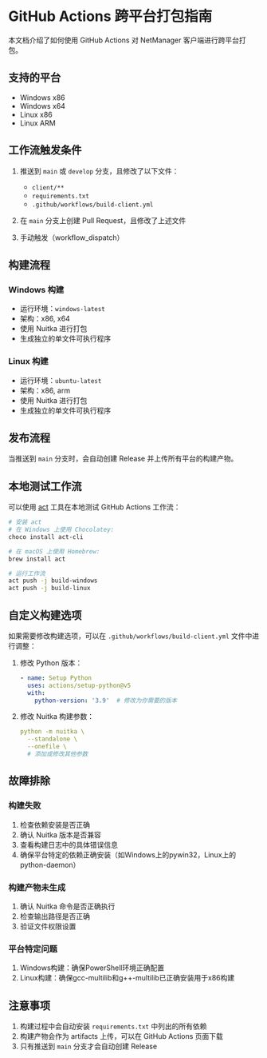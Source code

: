 # GitHub Actions 跨平台打包指南

本文档介绍了如何使用 GitHub Actions 对 NetManager 客户端进行跨平台打包。

## 支持的平台

- Windows x86
- Windows x64
- Linux x86
- Linux ARM

## 工作流触发条件

1. 推送到 `main` 或 `develop` 分支，且修改了以下文件：
   - `client/**`
   - `requirements.txt`
   - `.github/workflows/build-client.yml`

2. 在 `main` 分支上创建 Pull Request，且修改了上述文件

3. 手动触发（workflow_dispatch）

## 构建流程

### Windows 构建
- 运行环境：`windows-latest`
- 架构：x86, x64
- 使用 Nuitka 进行打包
- 生成独立的单文件可执行程序

### Linux 构建
- 运行环境：`ubuntu-latest`
- 架构：x86, arm
- 使用 Nuitka 进行打包
- 生成独立的单文件可执行程序

## 发布流程

当推送到 `main` 分支时，会自动创建 Release 并上传所有平台的构建产物。

## 本地测试工作流

可以使用 [act](https://github.com/nektos/act) 工具在本地测试 GitHub Actions 工作流：

```bash
# 安装 act
# 在 Windows 上使用 Chocolatey:
choco install act-cli

# 在 macOS 上使用 Homebrew:
brew install act

# 运行工作流
act push -j build-windows
act push -j build-linux
```

## 自定义构建选项

如果需要修改构建选项，可以在 `.github/workflows/build-client.yml` 文件中进行调整：

1. 修改 Python 版本：
   ```yaml
   - name: Setup Python
     uses: actions/setup-python@v5
     with:
       python-version: '3.9'  # 修改为你需要的版本
   ```

2. 修改 Nuitka 构建参数：
   ```yaml
   python -m nuitka \
     --standalone \
     --onefile \
     # 添加或修改其他参数
   ```

## 故障排除

### 构建失败
1. 检查依赖安装是否正确
2. 确认 Nuitka 版本是否兼容
3. 查看构建日志中的具体错误信息
4. 确保平台特定的依赖正确安装（如Windows上的pywin32，Linux上的python-daemon）

### 构建产物未生成
1. 确认 Nuitka 命令是否正确执行
2. 检查输出路径是否正确
3. 验证文件权限设置

### 平台特定问题
1. Windows构建：确保PowerShell环境正确配置
2. Linux构建：确保gcc-multilib和g++-multilib已正确安装用于x86构建

## 注意事项

1. 构建过程中会自动安装 `requirements.txt` 中列出的所有依赖
2. 构建产物会作为 artifacts 上传，可以在 GitHub Actions 页面下载
3. 只有推送到 `main` 分支才会自动创建 Release